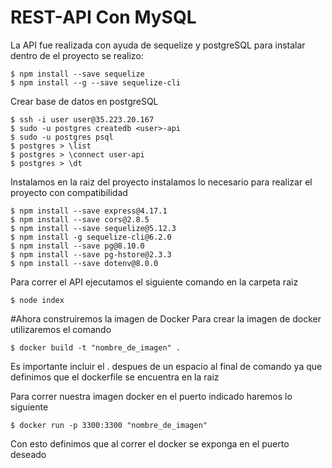 # REST-API Con MySQL
  La API fue realizada con ayuda de sequelize y postgreSQL para instalar dentro de el proyecto se realizo:
~~~ 
$ npm install --save sequelize
$ npm install --g --save sequelize-cli
~~~
Crear base de datos en postgreSQL
~~~
$ ssh -i user user@35.223.20.167
$ sudo -u postgres createdb <user>-api
$ sudo -u postgres psql
$ postgres > \list
$ postgres > \connect user-api
$ postgres > \dt
~~~
Instalamos en la raiz del proyecto instalamos lo necesario para realizar el proyecto con compatibilidad
~~~
$ npm install --save express@4.17.1
$ npm install --save cors@2.8.5
$ npm install --save sequelize@5.12.3 
$ npm install -g sequelize-cli@6.2.0 
$ npm install --save pg@8.10.0
$ npm install --save pg-hstore@2.3.3
$ npm install --save dotenv@8.0.0
~~~
Para correr el API ejecutamos el siguiente comando en la carpeta raiz
~~~
$ node index
~~~

#Ahora construiremos la imagen de Docker
Para crear la imagen de docker utilizaremos el comando
~~~
$ docker build -t "nombre_de_imagen" .
~~~
Es importante incluir el . despues de un espacio al final de comando ya que definimos que el dockerfile se encuentra en la raiz

Para correr nuestra imagen docker en el puerto indicado haremos lo siguiente 
~~~
$ docker run -p 3300:3300 "nombre_de_imagen"
~~~
Con esto definimos que al correr el docker se exponga en el puerto deseado
